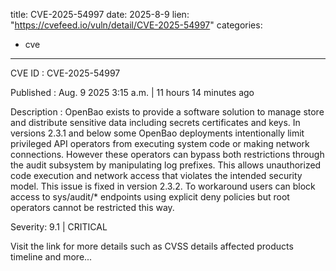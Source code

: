  
title: CVE-2025-54997
date: 2025-8-9
lien: "https://cvefeed.io/vuln/detail/CVE-2025-54997"
categories:
  - cve
---

CVE ID : CVE-2025-54997

Published :  Aug. 9
2025
3:15 a.m. | 11 hours
14 minutes ago

Description : OpenBao exists to provide a software solution to manage
store
and distribute sensitive data including secrets
certificates
and keys. In versions 2.3.1 and below
some OpenBao deployments intentionally limit privileged API operators from executing system code or making network connections. However
these operators can bypass both restrictions through the audit subsystem by manipulating log prefixes. This allows unauthorized code execution and network access that violates the intended security model. This issue is fixed in version 2.3.2. To workaround
users can block access to sys/audit/* endpoints using explicit deny policies
but root operators cannot be restricted this way.

Severity: 9.1 | CRITICAL

Visit the link for more details
such as CVSS details
affected products
timeline
and more...
